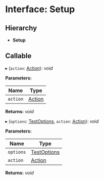 
# Interface: Setup

## Hierarchy

* **Setup**

## Callable

▸ (`action`: [Action](_lab_21_0_0_index_d_.script.action.md)): *void*

**Parameters:**

Name | Type |
------ | ------ |
`action` | [Action](_lab_21_0_0_index_d_.script.action.md) |

**Returns:** *void*

▸ (`options`: [TestOptions](_lab_21_0_0_index_d_.script.testoptions.md), `action`: [Action](_lab_21_0_0_index_d_.script.action.md)): *void*

**Parameters:**

Name | Type |
------ | ------ |
`options` | [TestOptions](_lab_21_0_0_index_d_.script.testoptions.md) |
`action` | [Action](_lab_21_0_0_index_d_.script.action.md) |

**Returns:** *void*
